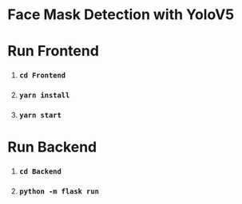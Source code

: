 # Face Mask Detection with YoloV5

# Run Frontend
1. ### `cd Frontend`
2. ### `yarn install`
3. ### `yarn start`

# Run Backend
1. ### `cd Backend`
2. ### `python -m flask run`


